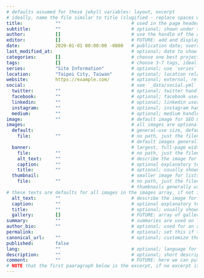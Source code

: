 ```yaml
---
# defaults assumed for these jekyll variables: layout, excerpt
# ideally, name the file similar to title (slugified - replace spaces with underscores & remove punctuation)
title:            ""                          # used in the page header, HTML title, menus & SEO
subtitle:         ""                          # optional; shown under the page header
author:           []                          # use the handle of the author, not their name
editor:           []                          # FUTURE: add and display editors
date:             2020-01-01 00:00:00 -0800   # publication date; overrides the file save date
last_modified_at:                             # optional; date to show in addition to/in place of create date
categories:       []                          # choose one best project category, ideally
tags:             []                          # choose 3-7 tags, ideally
series:           "Site Information"          # optional; use `series` to group pages and show a sidebar of pages in the series (limited to 1 for now)
location:         "Taipei City, Taiwan"       # optional; location related to page
website:          https://example.com/        # optional; external, related website
social:                                       # see `_data/social.yml` for options and to add your own
  twitter:        ""                          # optional; twitter handle (without the @ sign)
  facebook:       ""                          # optional; facebook username
  linkedin:       ""                          # optional; linkedin username
  instagram:      ""                          # optional; instagram handle
  medium:         ""                          # optional; medium handle (without the @ sign)
image:            ""                          # default image for SEO & jekyll-feed
images:                                       # all images are optional; banner and either default or thumbnail are recommended
  default:                                    # general-use size, default for lists if no thumbnail
    file:         ""                          # no path, just the filename (e.g., "my great image.png")
                                              # default images generally use the default image texts, but can be specified here
  banner:                                     # largest, full-page width landscape at top of page
    file:         ""                          # no path, just the filename (e.g., "my great image.png")
    alt_text:     ""                          # describe the image for screen readers
    caption:      ""                          # optional explanatory text, can be used for attributions
    title:        ""                          # optional; usually shown as a tooltip on hover
  thumbnail:                                  # smaller image for lists/grids (like index pages)
    file:         ""                          # no path, just the filename (e.g., "my great image.png")
                                              # thumbnails generally use the default image texts, but can be specified here
# these texts are defaults for all images in the images array, if not individually specified:
  alt_text:       ""                          # describe the image for screen readers
  caption:        ""                          # optional explanatory text, can be used for attributions
  title:          ""                          # optional; usually shown as a tooltip on hover
  gallery:        []                          # FUTURE: array of gallery images, similar in format to above images array but no text defaults
summary:          ""                          # summaries are used on list (index) pages rather than excerts, so that authors have more control over the lead-in
author_bio:       ""                          # optional; used for an author who is set to `published=false`
permalink:                                    # optional; set this if the page should show up differently in the site hierarchy
canonical_url:    ""                          # optional; customize the canonical URL for this page
published:        false
lang:             ""                          # optional; language for the page, `en_US` by default
description:      ""                          # optional; short description of the page's content used for SEO
comment:          ""                          # FUTURE: here we can put comments that won't be output on any public pages, like candidate tags/categories, that might show up on private pages in the future
# NOTE that the first paaragraph below is the excerpt, if no excerpt is defined here in the front matter. However, projects generally use the summary in place of the excert text.
---
```

